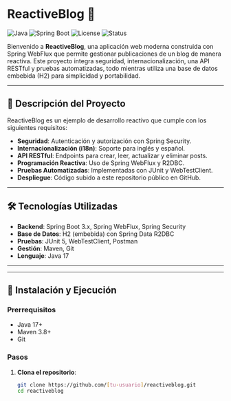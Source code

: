 # ReactiveBlog 🚀

![Java](https://img.shields.io/badge/Java-17-blue) ![Spring Boot](https://img.shields.io/badge/Spring%20Boot-3.x-green) ![License](https://img.shields.io/badge/License-MIT-yellow) ![Status](https://img.shields.io/badge/Status-Completed-brightgreen)

Bienvenido a **ReactiveBlog**, una aplicación web moderna construida con Spring WebFlux que permite gestionar publicaciones de un blog de manera reactiva. Este proyecto integra seguridad, internacionalización, una API RESTful y pruebas automatizadas, todo mientras utiliza una base de datos embebida (H2) para simplicidad y portabilidad.

---

## 📑 Descripción del Proyecto

ReactiveBlog es un ejemplo de desarrollo reactivo que cumple con los siguientes requisitos:

- **Seguridad**: Autenticación y autorización con Spring Security.
- **Internacionalización (i18n)**: Soporte para inglés y español.
- **API RESTful**: Endpoints para crear, leer, actualizar y eliminar posts.
- **Programación Reactiva**: Uso de Spring WebFlux y R2DBC.
- **Pruebas Automatizadas**: Implementadas con JUnit y WebTestClient.
- **Despliegue**: Código subido a este repositorio público en GitHub.

---

## 🛠 Tecnologías Utilizadas

- **Backend**: Spring Boot 3.x, Spring WebFlux, Spring Security
- **Base de Datos**: H2 (embebida) con Spring Data R2DBC
- **Pruebas**: JUnit 5, WebTestClient, Postman
- **Gestión**: Maven, Git
- **Lenguaje**: Java 17

---

---

## 🚀 Instalación y Ejecución

### Prerrequisitos
- Java 17+
- Maven 3.8+
- Git

### Pasos
1. **Clona el repositorio**:
   ```bash
   git clone https://github.com/[tu-usuario]/reactiveblog.git
   cd reactiveblog
